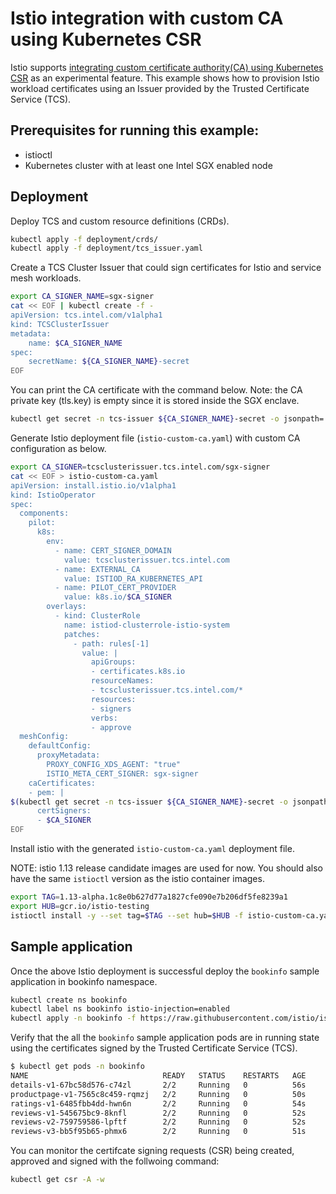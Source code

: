 # Istio integration with custom CA using Kubernetes CSR

Istio supports [integrating custom certificate authority(CA) using Kubernetes CSR](https://istio.io/latest/docs/tasks/security/cert-management/custom-ca-k8s/#part-2-using-custom-ca)
as an experimental feature. This example shows how to provision Istio workload
certificates using an Issuer provided by the Trusted Certificate Service (TCS).

## Prerequisites for running this example:

  - istioctl
  - Kubernetes cluster with at least one Intel SGX enabled node
  
## Deployment

Deploy TCS and custom resource definitions (CRDs).

```sh
kubectl apply -f deployment/crds/
kubectl apply -f deployment/tcs_issuer.yaml
```

Create a TCS Cluster Issuer that could sign certificates for Istio and service mesh workloads.

```sh
export CA_SIGNER_NAME=sgx-signer
cat << EOF | kubectl create -f -
apiVersion: tcs.intel.com/v1alpha1
kind: TCSClusterIssuer
metadata:
    name: $CA_SIGNER_NAME
spec:
    secretName: ${CA_SIGNER_NAME}-secret
EOF
````

You can print the CA certificate with the command below. Note: the CA private key (tls.key) is empty since it is stored inside the SGX enclave.

```sh
kubectl get secret -n tcs-issuer ${CA_SIGNER_NAME}-secret -o jsonpath='{.data.tls\.crt}' |base64 -d | sed -e 's;\(.*\);        \1;g'
```

Generate Istio deployment file (`istio-custom-ca.yaml`) with custom CA configuration as below. 

```sh
export CA_SIGNER=tcsclusterissuer.tcs.intel.com/sgx-signer
cat << EOF > istio-custom-ca.yaml
apiVersion: install.istio.io/v1alpha1
kind: IstioOperator
spec:
  components:
    pilot:
      k8s:
        env:
          - name: CERT_SIGNER_DOMAIN
            value: tcsclusterissuer.tcs.intel.com
          - name: EXTERNAL_CA
            value: ISTIOD_RA_KUBERNETES_API
          - name: PILOT_CERT_PROVIDER
            value: k8s.io/$CA_SIGNER
        overlays:
          - kind: ClusterRole
            name: istiod-clusterrole-istio-system
            patches:
              - path: rules[-1]
                value: |
                  apiGroups:
                  - certificates.k8s.io
                  resourceNames:
                  - tcsclusterissuer.tcs.intel.com/*
                  resources:
                  - signers
                  verbs:
                  - approve
  meshConfig:
    defaultConfig:
      proxyMetadata:
        PROXY_CONFIG_XDS_AGENT: "true"
        ISTIO_META_CERT_SIGNER: sgx-signer
    caCertificates:
    - pem: |
$(kubectl get secret -n tcs-issuer ${CA_SIGNER_NAME}-secret -o jsonpath='{.data.tls\.crt}' |base64 -d | sed -e 's;\(.*\);        \1;g')
      certSigners:
      - $CA_SIGNER
EOF
```

Install istio with the generated `istio-custom-ca.yaml` deployment file.

NOTE: istio 1.13 release candidate images are used for now. You should also have the same `istioctl` version as the istio container images. 

```sh
export TAG=1.13-alpha.1c8e0b627d77a1827cfe090e7b206df5fe8239a1
export HUB=gcr.io/istio-testing
istioctl install -y --set tag=$TAG --set hub=$HUB -f istio-custom-ca.yaml
```

## Sample application

Once the above Istio deployment is successful deploy the `bookinfo`
sample application in bookinfo namespace.

```sh
kubectl create ns bookinfo
kubectl label ns bookinfo istio-injection=enabled
kubectl apply -n bookinfo -f https://raw.githubusercontent.com/istio/istio/master/samples/bookinfo/platform/kube/bookinfo.yaml
```

Verify that the all the `bookinfo` sample application pods are in running state using the certificates signed by the Trusted Certificate Service (TCS).

```sh
$ kubectl get pods -n bookinfo
NAME                              READY   STATUS    RESTARTS   AGE
details-v1-67bc58d576-c74zl       2/2     Running   0          56s
productpage-v1-7565c8c459-rqmzj   2/2     Running   0          50s
ratings-v1-6485fbb4dd-hwn6n       2/2     Running   0          54s
reviews-v1-545675bc9-8knfl        2/2     Running   0          52s
reviews-v2-759759586-lpftf        2/2     Running   0          52s
reviews-v3-bb5f95b65-phmx6        2/2     Running   0          51s
```

You can monitor the certifcate signing requests (CSR) being created, approved and signed with the follwoing command:

```sh
kubectl get csr -A -w
```
